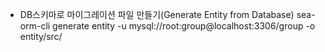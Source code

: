 

<!-- - 마이그레이션
DATABASE_URL="mysql://root:group@localhost:3306/group" sea-orm-cli migrate refresh -->

- DB스키마로 마이그레이션 파일 만들기(Generate Entity from Database)
sea-orm-cli generate entity -u mysql://root:group@localhost:3306/group -o entity/src/